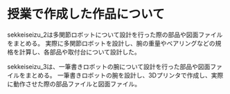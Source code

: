 # 授業で作成した作品について

sekkeiseizu_2は多関節ロボットについて設計を行った際の部品や図面ファイルをまとめる。
実際に多関節ロボットを設計し、腕の重量やベアリングなどの規格を計算し、各部品や取付台について設計した。

sekkeiseizu_3は、一筆書きロボットの腕について設計を行った部品や図面ファイルをまとめる。
一筆書きロボットの腕を設計し、3Dプリンタで作成し、実際に動作させた際の部品ファイルと図面ファイル。

